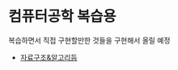 # 컴퓨터공학 복습용

복습하면서 직접 구현할만한 것들을 구현해서 올릴 예정

- [자료구조&알고리듬](https://github.com/redbindy/ComputerScience/tree/master/DataStructure%26Algorithm)

